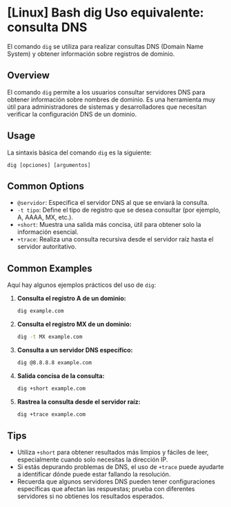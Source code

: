 # [Linux] Bash dig Uso equivalente: consulta DNS

El comando `dig` se utiliza para realizar consultas DNS (Domain Name System) y obtener información sobre registros de dominio.

## Overview
El comando `dig` permite a los usuarios consultar servidores DNS para obtener información sobre nombres de dominio. Es una herramienta muy útil para administradores de sistemas y desarrolladores que necesitan verificar la configuración DNS de un dominio.

## Usage
La sintaxis básica del comando `dig` es la siguiente:

```
dig [opciones] [argumentos]
```

## Common Options
- `@servidor`: Especifica el servidor DNS al que se enviará la consulta.
- `-t tipo`: Define el tipo de registro que se desea consultar (por ejemplo, A, AAAA, MX, etc.).
- `+short`: Muestra una salida más concisa, útil para obtener solo la información esencial.
- `+trace`: Realiza una consulta recursiva desde el servidor raíz hasta el servidor autoritativo.

## Common Examples
Aquí hay algunos ejemplos prácticos del uso de `dig`:

1. **Consulta el registro A de un dominio:**
   ```bash
   dig example.com
   ```

2. **Consulta el registro MX de un dominio:**
   ```bash
   dig -t MX example.com
   ```

3. **Consulta a un servidor DNS específico:**
   ```bash
   dig @8.8.8.8 example.com
   ```

4. **Salida concisa de la consulta:**
   ```bash
   dig +short example.com
   ```

5. **Rastrea la consulta desde el servidor raíz:**
   ```bash
   dig +trace example.com
   ```

## Tips
- Utiliza `+short` para obtener resultados más limpios y fáciles de leer, especialmente cuando solo necesitas la dirección IP.
- Si estás depurando problemas de DNS, el uso de `+trace` puede ayudarte a identificar dónde puede estar fallando la resolución.
- Recuerda que algunos servidores DNS pueden tener configuraciones específicas que afectan las respuestas; prueba con diferentes servidores si no obtienes los resultados esperados.